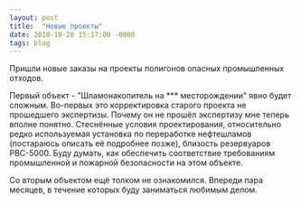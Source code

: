 ```yaml
---
layout: post
title:  "Новые проекты"
date: 2010-10-28 15:17:00 -0000
tags: blog 
---
```


Пришли новые заказы на проекты полигонов опасных промышленных отходов.

Первый объект - "Шламонакопитель на *** месторождении" явно будет сложным. Во-первых это корректировка старого проекта не прошедшего экспертизы. Почему он не прошёл экспертизу мне теперь вполне понятно. Стеснённые условия проектирования, относительно редко используемая установка по переработке нефтешламов (постараюсь описать её подробнее позже), близость резервуаров РВС-5000. Буду думать, как обеспечить соответствие требованиям промышленной и пожарной безопасности на этом объекте.

Со вторым объектом ещё толком не ознакомился. Впереди пара месяцев, в течение которых буду заниматься любимым делом.
